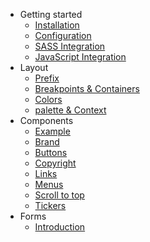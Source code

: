 <!-- _sidebar.md -->

- Getting started
  - [Installation](./getting-started/installation.md)
  - [Configuration](./getting-started/configuration.md)
  - [SASS Integration](./getting-started/sass-integration.md)
  - [JavaScript Integration](./getting-started/js-integration.md)
- Layout
  - [Prefix](./layout/prefix.md)
  - [Breakpoints & Containers](./layout/breakpoints.md)
  - [Colors](./layout/colors.md)
  - [palette & Context](./layout/palette.md)
  <!-- - [Grid](./layout/grid.md) -->
  <!-- - [Themes](./layout/themes.md) -->
  <!-- - [Transitions](./layout/transitions.md) -->
- Components
  - [Example](./components/example.md)
  <!-- - [Introduction](./components//README.md) -->
  <!-- - [Accordions](./components/accordion.md) -->
  <!-- - [Alerts](./components/alert.md) -->
  <!-- - [Analytics](./components/analytics.md) -->
  <!-- - [Announcement](./components/analytics.md) -->
  - [Brand](./components/brand.md)
  - [Buttons](./components/buttons.md)
  - [Copyright](./components/copyright.md)
  <!-- - [Copyright](./components/copyright.md) -->
  - [Links](./components/link.md)
  - [Menus](./components/menu.md)
  <!-- - [Rotators](./components/rotator.md) -->
  - [Scroll to top](./components/scroll-to-top.md)
  - [Tickers](./components/ticker.md)
- Forms
  - [Introduction](./components//README.md)